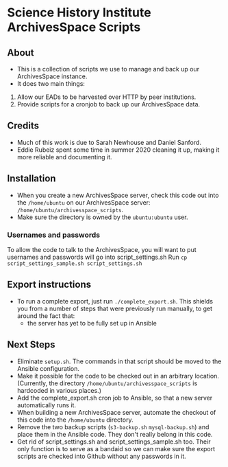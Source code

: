 # Science History Institute ArchivesSpace Scripts

## About 

* This is a collection of scripts we use to manage and back up our ArchivesSpace instance.
* It does two main things:
1. Allow our EADs to be harvested over HTTP by peer institutions.
2. Provide scripts for a cronjob to back up our ArchivesSpace data.

## Credits
* Much of this work is due to Sarah Newhouse and Daniel Sanford.
* Eddie Rubeiz spent some time in summer 2020 cleaning it up, making it more reliable and documenting it.

## Installation
* When you create a new ArchivesSpace server, check this code out into the `/home/ubuntu` on our ArchivesSpace server: `/home/ubuntu/archivesspace_scripts`.
* Make sure the directory is owned by the `ubuntu:ubuntu` user.

### Usernames and passwords
To allow the code to talk to the ArchivesSpace, you will want to put usernames and passwords will go into script_settings.sh
Run `cp script_settings_sample.sh script_settings.sh`

## Export instructions
* To run a complete export, just run `./complete_export.sh`. This shields you from a number of steps that were previously run manually, to get around the fact that:
    - the server has yet to be fully set up in Ansible

## Next Steps
- Eliminate `setup.sh`. The commands in that script should be moved to the Ansible configuration.
- Make it possible for the code to be checked out in an arbitrary location. (Currently, the directory `/home/ubuntu/archivesspace_scripts` is hardcoded in various places.)
- Add the complete_export.sh cron job to Ansible, so that a new server automatically runs it.
- When building a new ArchivesSpace server, automate the checkout of this code into the `/home/ubuntu` directory.
- Remove the two backup scripts (`s3-backup.sh` `mysql-backup.sh`) and place them in the Ansible code. They don't really belong in this code.
- Get rid of script_settings.sh and script_settings_sample.sh too. Their only function is to serve as a bandaid so we can make sure the export scripts are checked into Github without any passwords in it.